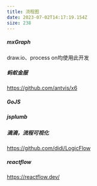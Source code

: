 ```yaml
---
title: 流程图
date: 2023-07-02T14:17:19.154Z
size: 238
---
```

##### mxGraph

draw.io、process on均使用此开发

##### 蚂蚁金服

https://github.com/antvis/x6

##### GoJS

##### jsplumb

##### 滴滴，流程可视化

https://github.com/didi/LogicFlow

##### reactflow

https://reactflow.dev/
